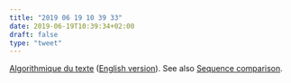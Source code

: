 ```yaml
---
title: "2019 06 19 10 39 33"
date: 2019-06-19T10:39:34+02:00
draft: false
type: "tweet"
---
```

[Algorithmique du texte](http://www-igm.univ-mlv.fr/~mac/CHL/CHL.html) ([English version](http://monge.univ-mlv.fr/~mac/REC/B1.html)). See also [Sequence comparison](http://www-igm.univ-mlv.fr/~lecroq/seqcomp/index.html).
